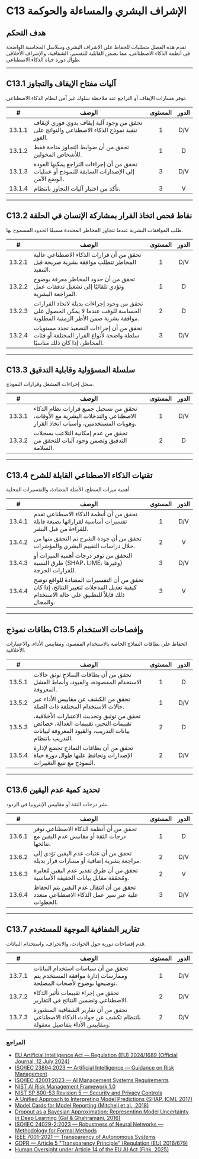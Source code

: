 # C13 الإشراف البشري والمساءلة والحوكمة

## هدف التحكم

تقدم هذه الفصل متطلبات للحفاظ على الإشراف البشري وسلاسل المحاسبة الواضحة في أنظمة الذكاء الاصطناعي، مما يضمن القابلية للتفسير، الشفافية، والإشراف الأخلاقي طوال دورة حياة الذكاء الاصطناعي.

---

## C13.1 آليات مفتاح الإيقاف والتجاوز

توفر مسارات الإيقاف أو التراجع عند ملاحظة سلوك غير آمن لنظام الذكاء الاصطناعي.

|   #    | الوصف                                                                                         | المستوى | الدور |
| :----: | --------------------------------------------------------------------------------------------- | :-----: | :---: |
| 13.1.1 | تحقق من وجود آلية إيقاف يدوي فوري لإيقاف تنفيذ نموذج الذكاء الاصطناعي والنواتج على الفور.     |    1    |  D/V  |
| 13.1.2 | تحقق من أن ضوابط التجاوز متاحة فقط للأشخاص المخولين.                                          |    1    |   D   |
| 13.1.3 | تحقق من أن إجراءات التراجع يمكنها العودة إلى الإصدارات السابقة للنموذج أو عمليات الوضع الآمن. |    3    |  D/V  |
| 13.1.4 | تأكد من اختبار آليات التجاوز بانتظام.                                                         |    3    |   V   |

---

## C13.2 نقاط فحص اتخاذ القرار بمشاركة الإنسان في الحلقة

طلب الموافقات البشرية عندما تتجاوز المخاطر المحددة مسبقًا الحدود المسموح بها.

|   #    | الوصف                                                                                                                      | المستوى | الدور |
| :----: | -------------------------------------------------------------------------------------------------------------------------- | :-----: | :---: |
| 13.2.1 | تحقق من أن قرارات الذكاء الاصطناعي عالية المخاطر تتطلب موافقة بشرية صريحة قبل التنفيذ.                                     |    1    |  D/V  |
| 13.2.2 | تحقق من أن حدود المخاطر معرفة بوضوح وتؤدي تلقائيًا إلى تشغيل تدفقات عمل المراجعة البشرية.                                  |    1    |   D   |
| 13.2.3 | تحقق من وجود إجراءات بديلة لاتخاذ القرارات الحساسة للوقت عندما لا يمكن الحصول على موافقة بشرية ضمن الأطر الزمنية المطلوبة. |    2    |   D   |
| 13.2.4 | تحقق من أن إجراءات التصعيد تحدد مستويات سلطة واضحة لأنواع القرار المختلفة أو فئات المخاطر، إذا كان ذلك مناسبًا.            |    3    |  D/V  |

---

## C13.3 سلسلة المسؤولية وقابلية التدقيق

سجل إجراءات المشغل وقرارات النموذج.

|   #    | الوصف                                                                                                                 | المستوى | الدور |
| :----: | --------------------------------------------------------------------------------------------------------------------- | :-----: | :---: |
| 13.3.1 | تحقق من تسجيل جميع قرارات نظام الذكاء الاصطناعي والتدخلات البشرية مع الأوقات، وهويات المستخدمين، وأسباب اتخاذ القرار. |    1    |  D/V  |
| 13.3.2 | تحقق من عدم إمكانية التلاعب بسجلات التدقيق وتضمن وجود آليات للتحقق من السلامة.                                        |    2    |   D   |

---

## C13.4 تقنيات الذكاء الاصطناعي القابلة للشرح

أهمية ميزات السطح، الأمثلة المضادة، والتفسيرات المحلية.

|   #    | الوصف                                                                                                                                | المستوى | الدور |
| :----: | ------------------------------------------------------------------------------------------------------------------------------------ | :-----: | :---: |
| 13.4.1 | تحقق من أن أنظمة الذكاء الاصطناعي تقدم تفسيرات أساسية لقراراتها بصيغة قابلة للقراءة من قبل البشر.                                    |    1    |  D/V  |
| 13.4.2 | تحقق من أن جودة الشرح تم التحقق منها من خلال دراسات التقييم البشري والمؤشرات.                                                        |    2    |   V   |
| 13.4.3 | التحقق من توفر درجات أهمية الميزات أو طرق النسبة (SHAP، LIME، وغيرها) للقرارات الحرجة.                                               |    3    |  D/V  |
| 13.4.4 | تحقق من أن التفسيرات المضادة للواقع توضح كيفية تعديل المدخلات لتغيير النتائج، إذا كان ذلك قابلاً للتطبيق على حالة الاستخدام والمجال. |    3    |   V   |

---

## بطاقات نموذج C13.5 وإفصاحات الاستخدام

الحفاظ على بطاقات النماذج الخاصة بالاستخدام المقصود، ومقاييس الأداء، والاعتبارات الأخلاقية.

|   #    | الوصف                                                                                                                                       | المستوى | الدور |
| :----: | ------------------------------------------------------------------------------------------------------------------------------------------- | :-----: | :---: |
| 13.5.1 | تحقق من أن بطاقات النماذج توثق حالات الاستخدام المقصودة، والقيود، وأنماط الفشل المعروفة.                                                    |    1    |   D   |
| 13.5.2 | تحقق من الكشف عن مقاييس الأداء عبر حالات الاستخدام المختلفة ذات الصلة.                                                                      |    1    |  D/V  |
| 13.5.3 | تحقق من توثيق وتحديث الاعتبارات الأخلاقية، تقييمات التحيز، تقييمات العدالة، خصائص بيانات التدريب، والقيود المعروفة لبيانات التدريب بانتظام. |    2    |   D   |
| 13.5.4 | تحقق من أن بطاقات النماذج تخضع لإدارة الإصدارات وتحافظ عليها طوال دورة حياة النموذج مع تتبع التغييرات.                                      |    2    |  D/V  |

---

## C13.6 تحديد كمية عدم اليقين

نشر درجات الثقة أو مقاييس الإنتروبيا في الردود.

|   #    | الوصف                                                                                    | المستوى | الدور |
| :----: | ---------------------------------------------------------------------------------------- | :-----: | :---: |
| 13.6.1 | تحقق من أن أنظمة الذكاء الاصطناعي توفر درجات الثقة أو مقاييس عدم اليقين مع نتائجها.      |    1    |   D   |
| 13.6.2 | تحقق من أن عتبات عدم اليقين تؤدي إلى مراجعة بشرية إضافية أو مسارات قرار بديلة.           |    2    |  D/V  |
| 13.6.3 | تحقق من أن طرق تقدير عدم اليقين مُعايرة ومُحققة مقابل بيانات الحقيقة الأساسية.           |    2    |   V   |
| 13.6.4 | تحقق من أن انتقال عدم اليقين يتم الحفاظ عليه عبر سير عمل الذكاء الاصطناعي متعدد الخطوات. |    3    |  D/V  |

---

## C13.7 تقارير الشفافية الموجهة للمستخدم

قدم إفصاحات دورية حول الحوادث، والانحراف، واستخدام البيانات.

|   #    | الوصف                                                                                                     | المستوى | الدور |
| :----: | --------------------------------------------------------------------------------------------------------- | :-----: | :---: |
| 13.7.1 | تحقق من أن سياسات استخدام البيانات وممارسات إدارة موافقة المستخدم يتم توضيحها بوضوح لأصحاب المصلحة.       |    1    |  D/V  |
| 13.7.2 | تحقق من إجراء تقييمات تأثير الذكاء الاصطناعي وتضمين النتائج في التقارير.                                  |    2    |  D/V  |
| 13.7.3 | تحقق من أن تقارير الشفافية المنشورة بانتظام تكشف عن حوادث الذكاء الاصطناعي ومقاييس الأداء بتفاصيل معقولة. |    2    |  D/V  |

### المراجع

* [EU Artificial Intelligence Act — Regulation (EU) 2024/1689 (Official Journal, 12 July 2024)](https://eur-lex.europa.eu/eli/reg/2024/1689/oj)
* [ISO/IEC 23894:2023 — Artificial Intelligence — Guidance on Risk Management](https://www.iso.org/standard/77304.html)
* [ISO/IEC 42001:2023 — AI Management Systems Requirements](https://www.iso.org/standard/81230.html)
* [NIST AI Risk Management Framework 1.0](https://nvlpubs.nist.gov/nistpubs/ai/nist.ai.100-1.pdf)
* [NIST SP 800-53 Revision 5 — Security and Privacy Controls](https://nvlpubs.nist.gov/nistpubs/SpecialPublications/NIST.SP.800-53r5.pdf)
* [A Unified Approach to Interpreting Model Predictions (SHAP, ICML 2017)](https://arxiv.org/abs/1705.07874)
* [Model Cards for Model Reporting (Mitchell et al., 2018)](https://arxiv.org/abs/1810.03993)
* [Dropout as a Bayesian Approximation: Representing Model Uncertainty in Deep Learning (Gal & Ghahramani, 2016)](https://arxiv.org/abs/1506.02142)
* [ISO/IEC 24029-2:2023 — Robustness of Neural Networks — Methodology for Formal Methods](https://www.iso.org/standard/79804.html)
* [IEEE 7001-2021 — Transparency of Autonomous Systems](https://standards.ieee.org/ieee/7001/6929/)
* [GDPR — Article 5 "Transparency Principle" (Regulation (EU) 2016/679)](https://eur-lex.europa.eu/legal-content/EN/TXT/PDF/?uri=CELEX%3A32016R0679)
* [Human Oversight under Article 14 of the EU AI Act (Fink, 2025)](https://papers.ssrn.com/sol3/papers.cfm?abstract_id=5147196)

